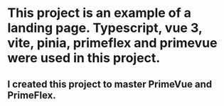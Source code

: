 # This project is an example of a landing page. Typescript, vue 3, vite, pinia, primeflex and primevue were used in this project.

## I created this project to master PrimeVue and PrimeFlex.
